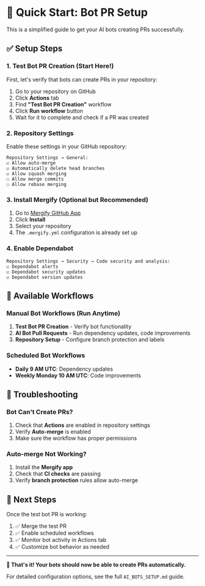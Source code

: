 # 🚀 Quick Start: Bot PR Setup

This is a simplified guide to get your AI bots creating PRs successfully.

## ✅ Setup Steps

### 1. Test Bot PR Creation (Start Here!)

First, let's verify that bots can create PRs in your repository:

1. Go to your repository on GitHub
2. Click **Actions** tab
3. Find **"Test Bot PR Creation"** workflow
4. Click **Run workflow** button
5. Wait for it to complete and check if a PR was created

### 2. Repository Settings

Enable these settings in your GitHub repository:

```
Repository Settings → General:
☑️ Allow auto-merge
☑️ Automatically delete head branches
☑️ Allow squash merging
☐ Allow merge commits
☐ Allow rebase merging
```

### 3. Install Mergify (Optional but Recommended)

1. Go to [Mergify GitHub App](https://github.com/apps/mergify)
2. Click **Install**
3. Select your repository
4. The `.mergify.yml` configuration is already set up

### 4. Enable Dependabot

```
Repository Settings → Security → Code security and analysis:
☑️ Dependabot alerts
☑️ Dependabot security updates
☑️ Dependabot version updates
```

## 🤖 Available Workflows

### Manual Bot Workflows (Run Anytime)

1. **Test Bot PR Creation** - Verify bot functionality
2. **AI Bot Pull Requests** - Run dependency updates, code improvements
3. **Repository Setup** - Configure branch protection and labels

### Scheduled Bot Workflows

- **Daily 9 AM UTC**: Dependency updates
- **Weekly Monday 10 AM UTC**: Code improvements

## 🔧 Troubleshooting

### Bot Can't Create PRs?

1. Check that **Actions** are enabled in repository settings
2. Verify **Auto-merge** is enabled
3. Make sure the workflow has proper permissions

### Auto-merge Not Working?

1. Install the **Mergify app**
2. Check that **CI checks** are passing
3. Verify **branch protection** rules allow auto-merge

## 🎯 Next Steps

Once the test bot PR is working:

1. ✅ Merge the test PR
2. ✅ Enable scheduled workflows
3. ✅ Monitor bot activity in Actions tab
4. ✅ Customize bot behavior as needed

---

**🎉 That's it! Your bots should now be able to create PRs automatically.**

For detailed configuration options, see the full `AI_BOTS_SETUP.md` guide.

